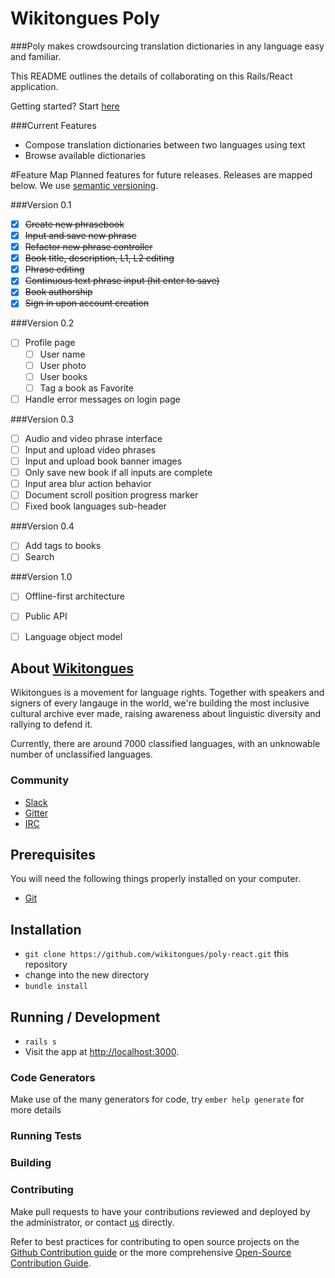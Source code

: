 # Wikitongues Poly

###Poly makes crowdsourcing translation dictionaries in any language easy and familiar.

This README outlines the details of collaborating on this Rails/React application.

Getting started? Start [here](#prerequisites)

###Current Features
* Compose translation dictionaries between two languages using text
* Browse available dictionaries

#Feature Map
Planned features for future releases. Releases are mapped below. We use [semantic versioning](http://semver.org/).

###Version 0.1

- [x] ~~Create new phrasebook~~
- [x] ~~Input and save new phrase~~
- [x] ~~Refactor new phrase controller~~
- [x] ~~Book title, description, L1, L2 editing~~
- [x] ~~Phrase editing~~
- [x] ~~Continuous text phrase input (hit enter to save)~~
- [x] ~~Book authorship~~
- [x] ~~Sign in upon account creation~~

###Version 0.2
- [ ] Profile page
  - [ ] User name
  - [ ] User photo
  - [ ] User books
  - [ ] Tag a book as Favorite
- [ ] Handle error messages on login page

###Version  0.3
- [ ] Audio and video phrase interface
- [ ] Input and upload video phrases
- [ ] Input and upload book banner images
- [ ] Only save new book if all inputs are complete
- [ ] Input area blur action behavior
- [ ] Document scroll position progress marker
- [ ] Fixed book languages sub-header

###Version 0.4
- [ ] Add tags to books
- [ ] Search

###Version 1.0

- [ ] Offline-first architecture
- [ ] Public API
- [ ] Language object model


## About [Wikitongues](www.wikitongues.org)
Wikitongues is a movement for language rights.
Together with speakers and signers of every langauge in the world, we're building the most inclusive cultural archive ever made, raising awareness about linguistic diversity and rallying to defend it.

Currently, there are around 7000 classified languages, with an unknowable number of unclassified languages.


### Community
  + [Slack](https://wikitongues.slack.com)
  + [Gitter](https://gitter.im/wikitongues)
  + [IRC](http://www.irchelp.org/)


## Prerequisites

You will need the following things properly installed on your computer.

* [Git](http://git-scm.com/)

## Installation

* `git clone https://github.com/wikitongues/poly-react.git` this repository
* change into the new directory
* `bundle install`

## Running / Development

* `rails s`
* Visit the app at [http://localhost:3000](http://localhost:3000).

### Code Generators

Make use of the many generators for code, try `ember help generate` for more details

### Running Tests


### Building


### Contributing

Make pull requests to have your contributions reviewed and deployed by the administrator, or contact [us](https://github.com/FredericoAndrade) directly.

Refer to best practices for contributing to open source projects on the [Github Contribution guide](https://guides.github.com/activities/contributing-to-open-source/) or the more comprehensive [Open-Source Contribution Guide](http://www.contribution-guide.org/).
